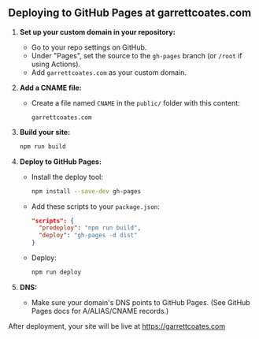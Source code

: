 ## Deploying to GitHub Pages at garrettcoates.com

1. **Set up your custom domain in your repository:**
   - Go to your repo settings on GitHub.
   - Under "Pages", set the source to the `gh-pages` branch (or `/root` if using Actions).
   - Add `garrettcoates.com` as your custom domain.

2. **Add a CNAME file:**
   - Create a file named `CNAME` in the `public/` folder with this content:
     ```
     garrettcoates.com
     ```

3. **Build your site:**
   ```sh
   npm run build
   ```

4. **Deploy to GitHub Pages:**
   - Install the deploy tool:
     ```sh
     npm install --save-dev gh-pages
     ```
   - Add these scripts to your `package.json`:
     ```json
     "scripts": {
       "predeploy": "npm run build",
       "deploy": "gh-pages -d dist"
     }
     ```
   - Deploy:
     ```sh
     npm run deploy
     ```

5. **DNS:**
   - Make sure your domain's DNS points to GitHub Pages. (See GitHub Pages docs for A/ALIAS/CNAME records.)

After deployment, your site will be live at https://garrettcoates.com
